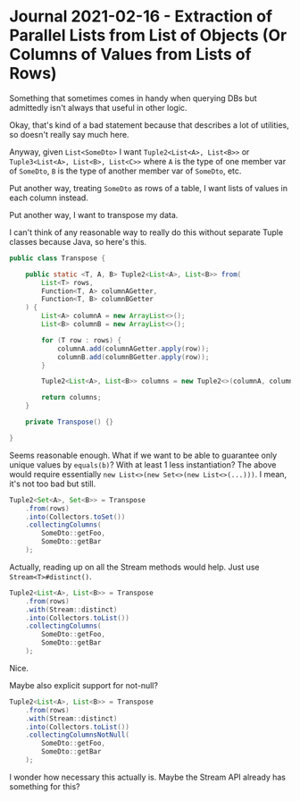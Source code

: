 Journal 2021-02-16 - Extraction of Parallel Lists from List of Objects (Or Columns of Values from Lists of Rows)
========

Something that sometimes comes in handy when querying DBs but admittedly isn't always that useful in other logic.

Okay, that's kind of a bad statement because that describes a lot of utilities, so doesn't really say much here.

Anyway, given `List<SomeDto>` I want `Tuple2<List<A>, List<B>>` or `Tuple3<List<A>, List<B>, List<C>>` where `A` is the type of one member var of `SomeDto`, `B` is the type of another member var of `SomeDto`, etc.

Put another way, treating `SomeDto` as rows of a table, I want lists of values in each column instead.

Put another way, I want to transpose my data.

I can't think of any reasonable way to really do this without separate Tuple classes because Java, so here's this.

```java
public class Transpose {

    public static <T, A, B> Tuple2<List<A>, List<B>> from(
        List<T> rows,
        Function<T, A> columnAGetter,
        Function<T, B> columnBGetter
    ) {
        List<A> columnA = new ArrayList<>();
        List<B> columnB = new ArrayList<>();

        for (T row : rows) {
            columnA.add(columnAGetter.apply(row));
            columnB.add(columnBGetter.apply(row));
        }

        Tuple2<List<A>, List<B>> columns = new Tuple2<>(columnA, columnB);

        return columns;
    }

    private Transpose() {}

}
```

Seems reasonable enough.  What if we want to be able to guarantee only unique values by `equals(b)`?  With at least 1 less instantiation?  The above would require essentially `new List<>(new Set<>(new List<>(...)))`.  I mean, it's not too bad but still.

```java
Tuple2<Set<A>, Set<B>> = Transpose
    .from(rows)
    .into(Collectors.toSet())
    .collectingColumns(
        SomeDto::getFoo,
        SomeDto::getBar
    );
```

Actually, reading up on all the Stream methods would help.  Just use `Stream<T>#distinct()`.

```java
Tuple2<List<A>, List<B>> = Transpose
    .from(rows)
    .with(Stream::distinct)
    .into(Collectors.toList())
    .collectingColumns(
        SomeDto::getFoo,
        SomeDto::getBar
    );
```

Nice.

Maybe also explicit support for not-null?

```java
Tuple2<List<A>, List<B>> = Transpose
    .from(rows)
    .with(Stream::distinct)
    .into(Collectors.toList())
    .collectingColumnsNotNull(
        SomeDto::getFoo,
        SomeDto::getBar
    );
```

I wonder how necessary this actually is.  Maybe the Stream API already has something for this?
